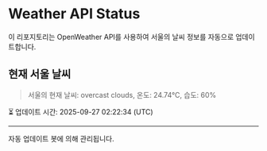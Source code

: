 
# Weather API Status

이 리포지토리는 OpenWeather API를 사용하여 서울의 날씨 정보를 자동으로 업데이트합니다.

## 현재 서울 날씨
> 서울의 현재 날씨: overcast clouds, 온도: 24.74°C, 습도: 60%

⏳ 업데이트 시간: 2025-09-27 02:22:34 (UTC)

---
자동 업데이트 봇에 의해 관리됩니다.
